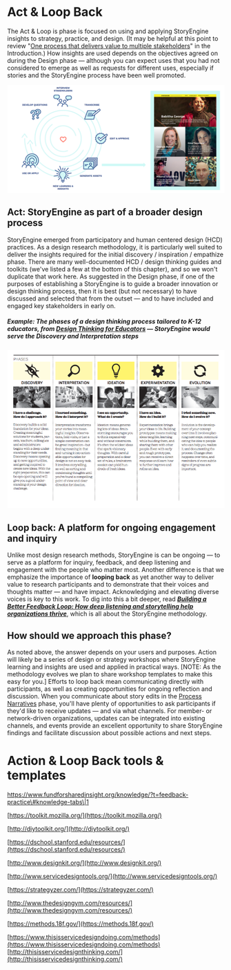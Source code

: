 # Act & Loop Back

The Act & Loop is phase is focused on using and applying StoryEngine insights to strategy, practice, and design. \(It may be helpful at this point to review "[One process that delivers value to multiple stakeholders](/README.md)" in the Introduction.\) How insights are used depends on the objectives agreed on during the Design phase — although you can expect uses that you had not considered to emerge as well as requests for different uses, especially if stories and the StoryEngine process have been well promoted.

![](/assets/full_storyengine_process_BIG.png)

## 

## Act: StoryEngine as part of a broader design process

StoryEngine emerged from participatory and human centered design \(HCD\) practices. As a design research methodology, it is particularly well suited to deliver the insights required for the initial discovery / inspiration / empathize phase. There are many well-documented HCD / design thinking guides and toolkits \(we've listed a few at the bottom of this chapter\), and so we won't duplicate that work here. As suggested in the Design phase, if one of the purposes of establishing a StoryEngine is to guide a broader innovation or design thinking process, then it is best \(but not necessary\) to have discussed and selected that from the outset — and to have included and engaged key stakeholders in early on.

##### Example: The phases of a design thinking process tailored to K-12 educators, from [_Design Thinking for Educators_](https://designthinkingforeducators.com/) — StoryEngine would serve the Discovery and Interpretation steps

![](/assets/Design-Thinking-for-Education_.png)

## Loop back: A platform for ongoing engagement and inquiry

Unlike most design research methods, StoryEngine is can be ongoing — to serve as a platform for inquiry, feedback, and deep listening and engagement with the people who matter most. Another difference is that we emphasize the importance of **looping back** as yet another way to deliver value to research participants and to demonstrate that their voices and thoughts matter ­— and have impact. Acknowledging and elevating diverse voices is key to this work. To dig into this a bit deeper, read [_**Building a Better Feedback Loop: How deep listening and storytelling help organizations thrive**_](https://medium.com/weseek/building-a-better-feedback-loop-764022914aa), which is all about the StoryEngine methodology.

## How should we approach this phase?

As noted above, the answer depends on your users and purposes. Action will likely be a series of design or strategy workshops where StoryEngine learning and insights are used and applied in practical ways. \[NOTE: As the methodology evolves we plan to share workshop templates to make this easy for you.\] Efforts to loop back mean communicating directly with participants, as well as creating opportunities for ongoing reflection and discussion. When you communicate about story edits in the [Process Narratives](/process-narratives.md) phase, you'll have plenty of opportunities to ask participants if they'd like to receive updates — and via what channels. For member- or network-driven organizations, updates can be integrated into existing channels, and events provide an excellent opportunity to share StoryEngine findings and facilitate discussion about possible actions and next steps.

# Action & Loop Back tools & templates

https://www.fundforsharedinsight.org/knowledge/?t=feedback-practice\#knowledge-tabs\|1

[https://toolkit.mozilla.org/](https://toolkit.mozilla.org/)

[http://diytoolkit.org/](http://diytoolkit.org/)

[https://dschool.stanford.edu/resources/](https://dschool.stanford.edu/resources/)

[http://www.designkit.org/](http://www.designkit.org/)

[http://www.servicedesigntools.org/](http://www.servicedesigntools.org/)

[https://strategyzer.com/](https://strategyzer.com/)

[http://www.thedesigngym.com/resources/](http://www.thedesigngym.com/resources/)

[https://methods.18f.gov/](https://methods.18f.gov/)

[https://www.thisisservicedesigndoing.com/methods](https://www.thisisservicedesigndoing.com/methods)  [http://thisisservicedesignthinking.com/](http://thisisservicedesignthinking.com/)

